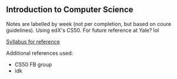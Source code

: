 ## Introduction to Computer Science

Notes are labelled by week (not per completion, but based on coure guidelines). Using edX's CS50. For future reference at Yale? lol

[Syllabus for reference](https://docs.cs50.net/2018/spring/syllabus/cscie50.html)

Additional references used:
- CS50 FB group
- idk